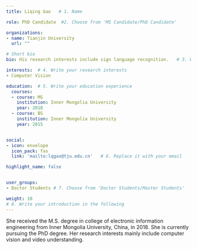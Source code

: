 ```yaml
---
title: Liqing Gao   # 1. Name

role: PhD Candidate  #2. Choose from 'MS Candidate/PhD Candidate'

organizations:
- name: Tianjin University
  url: ""

# Short bio 
bio: His research interests include sign language recognition.   # 3. Write your short biography

interests:  # 4. Write your research interests
- Computer Vision

education:  # 5. Write your education experience
  courses:
  - course: MS
    institution: Inner Mongolia University
    year: 2018
  - course: BS
    institution: Inner Mongolia University
    year: 2015


social:
- icon: envelope
  icon_pack: fas
  link: 'mailto:lqgao@tju.edu.cn'   # 6. Replace it with your email

highlight_name: false


user_groups:
- Doctor Students # 7. Choose from 'Doctor Students/Master Students'

weight: 10
# 8. Write your introduction in the following
---
```


She received the M.S. degree in college of electronic information engineering from Inner Mongolia University, China, in 2018. She is currently pursuing the PhD degree. Her research interests mainly include computer vision and video understanding.